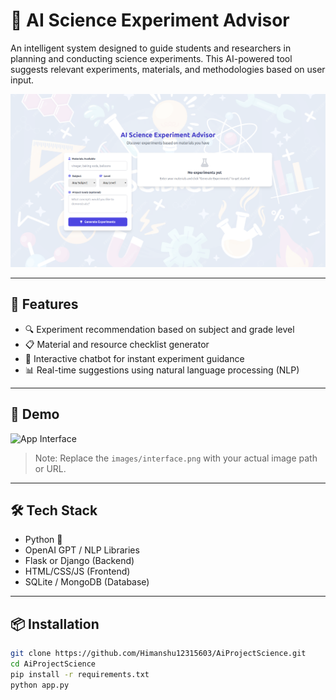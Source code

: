 # 🧠 AI Science Experiment Advisor

An intelligent system designed to guide students and researchers in planning and conducting science experiments. This AI-powered tool suggests relevant experiments, materials, and methodologies based on user input.

![AI Advisor Demo](/image1.png)

---

## 🚀 Features

- 🔍 Experiment recommendation based on subject and grade level
- 📋 Material and resource checklist generator
- 💬 Interactive chatbot for instant experiment guidance
- 📊 Real-time suggestions using natural language processing (NLP)

---

## 📸 Demo

![App Interface](images/image2.png)

> Note: Replace the `images/interface.png` with your actual image path or URL.

---

## 🛠️ Tech Stack

- Python 🐍
- OpenAI GPT / NLP Libraries
- Flask or Django (Backend)
- HTML/CSS/JS (Frontend)
- SQLite / MongoDB (Database)

---

## 📦 Installation

```bash
git clone https://github.com/Himanshu12315603/AiProjectScience.git
cd AiProjectScience
pip install -r requirements.txt
python app.py


